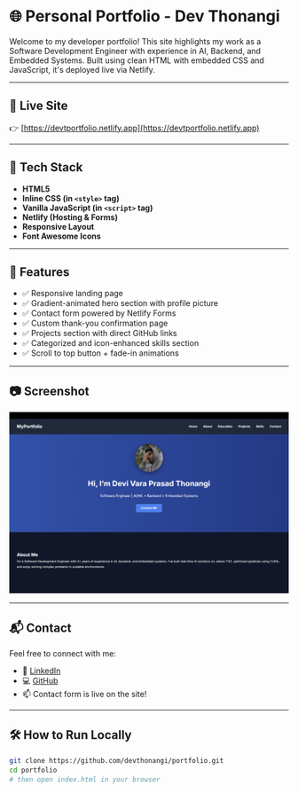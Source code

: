 # 🌐 Personal Portfolio - Dev Thonangi

Welcome to my developer portfolio! This site highlights my work as a Software Development Engineer with experience in AI, Backend, and Embedded Systems. Built using clean HTML with embedded CSS and JavaScript, it's deployed live via Netlify.

---

## 🚀 Live Site

👉 [https://devtportfolio.netlify.app](https://devtportfolio.netlify.app)

---

## 🧰 Tech Stack

- **HTML5**
- **Inline CSS (in `<style>` tag)**
- **Vanilla JavaScript (in `<script>` tag)**
- **Netlify (Hosting & Forms)**
- **Responsive Layout**
- **Font Awesome Icons**

---

## 📌 Features

- ✅ Responsive landing page
- ✅ Gradient-animated hero section with profile picture
- ✅ Contact form powered by Netlify Forms
- ✅ Custom thank-you confirmation page
- ✅ Projects section with direct GitHub links
- ✅ Categorized and icon-enhanced skills section
- ✅ Scroll to top button + fade-in animations

---

## 📷 Screenshot

![Portfolio Screenshot](./assets/preview.png)


---

## 📬 Contact

Feel free to connect with me:

- 💼 [LinkedIn](https://www.linkedin.com/in/thonangidev/)
- 💻 [GitHub](https://github.com/devthonangi)
- 📫 Contact form is live on the site!

---

## 🛠 How to Run Locally

```bash
git clone https://github.com/devthonangi/portfolio.git
cd portfolio
# then open index.html in your browser
